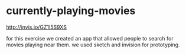 currently-playing-movies
========================

http://invis.io/GZ1I5S9XS

for this exercise we created an app that allowed people to search for movies playing near them. we used sketch and invision for prototyping.
